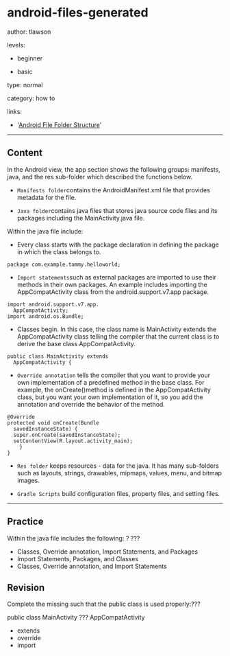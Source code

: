 # android-files-generated
author: tlawson

levels:

  - beginner

  - basic

type: normal

category: how to

links:

  - '[Android File Folder Structure](http://www.brainbell.com/android/file-folder-structure.html)'

---
## Content

In the Android view, the app section shows the following groups: manifests, java, and the res sub-folder which described the functions below.

* `Manifests folder`contains the AndroidManifest.xml file that provides metadata for the file. 

* `Java folder`contains java files that stores java source code files and its packages including the MainActivity.java file.

Within the java file include: 
 
* Every class starts with the package declaration in defining the package in which the class belongs to.

```
package com.example.tammy.helloworld;
```

* `Import statements`such as external packages are imported to use their methods in their own packages. 
An example includes importing the AppCompatActivity class from the android.support.v7.app package.

```
import android.support.v7.app.
  AppCompatActivity;
import android.os.Bundle; 
```

* Classes begin. In this case, the class name is MainActivity extends the AppCompatActivity class telling the compiler that 
the current class is to derive the base class AppCompatActivity.
    
```
public class MainActivity extends 
  AppCompatActivity {
```

* `Override annotation` tells the compiler that you want to provide your own implementation of a predefined method in the base           class. For example, the onCreate()method is defined in the AppCompatActivity class, but you want your own implementation of it,
so you add the annotation and override the behavior of the method.

```
@Override
protected void onCreate(Bundle 
  savedInstanceState) {
  super.onCreate(savedInstanceState);
  setContentView(R.layout.activity_main);
    }
}
```

* `Res folder` keeps resources - data for the java. It has many sub-folders such as layouts, strings, drawables, mipmaps, values, menu, 
and bitmap images. 

* `Gradle Scripts` build configuration files, property files, and setting files.     


---
## Practice

Within the java file includes the following: ?
???

* Classes, Override annotation, Import Statements, and Packages
* Import Statements, Packages, and Classes
* Classes, Override annotation, and Import Statements

## Revision

Complete the missing such that the public class is used properly:???

public class MainActivity ??? AppCompatActivity 

* extends
* override
* import
